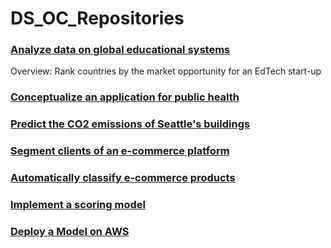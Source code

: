 # DS_OC_Repositories

### [Analyze data on global educational systems](https://github.com/RKL13/DS_OC_P2)

Overview: Rank countries by the market opportunity for an EdTech start-up 

### [Conceptualize an application for public health](https://github.com/RKL13/DS_OC_P3)

### [Predict the CO2 emissions of Seattle's buildings](https://github.com/RKL13/DS_OC_P4)

### [Segment clients of an e-commerce platform](https://github.com/RKL13/DS_OC_P5)

### [Automatically classify e-commerce products](https://github.com/RKL13/DS_OC_P6)

### [Implement a scoring model](https://github.com/RKL13/DS_OC_P7)

### [Deploy a Model on AWS](https://github.com/RKL13/DS_OC_P8)
